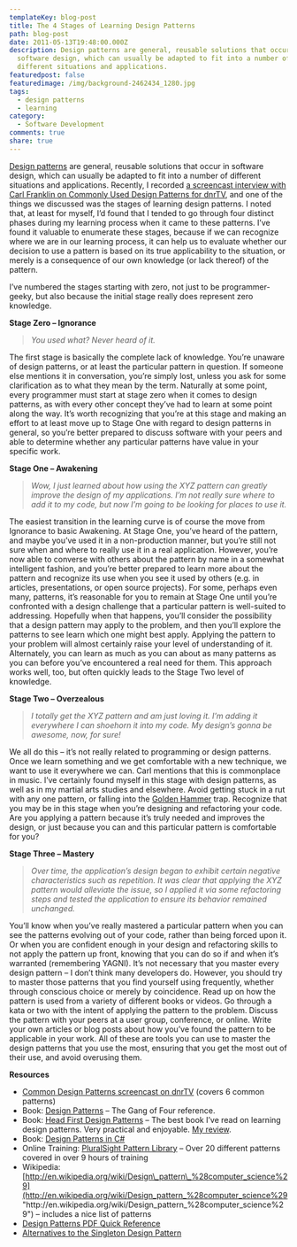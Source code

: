 ```yaml
---
templateKey: blog-post
title: The 4 Stages of Learning Design Patterns
path: blog-post
date: 2011-05-13T19:48:00.000Z
description: Design patterns are general, reusable solutions that occur in
  software design, which can usually be adapted to fit into a number of
  different situations and applications.
featuredpost: false
featuredimage: /img/background-2462434_1280.jpg
tags:
  - design patterns
  - learning
category:
  - Software Development
comments: true
share: true
---
```

[](http://www.flickr.com/photos/duaneschoon/4530185934)[Design patterns](http://en.wikipedia.org/wiki/Design_pattern_%28computer_science%29) are general, reusable solutions that occur in software design, which can usually be adapted to fit into a number of different situations and applications. Recently, I recorded [a screencast interview with Carl Franklin on Commonly Used Design Patterns for dnrTV](http://www.dnrtv.com/default.aspx?showNum=194), and one of the things we discussed was the stages of learning design patterns. I noted that, at least for myself, I’d found that I tended to go through four distinct phases during my learning process when it came to these patterns. I’ve found it valuable to enumerate these stages, because if we can recognize where we are in our learning process, it can help us to evaluate whether our decision to use a pattern is based on its true applicability to the situation, or merely is a consequence of our own knowledge (or lack thereof) of the pattern.

I’ve numbered the stages starting with zero, not just to be programmer-geeky, but also because the initial stage really does represent zero knowledge.

**Stage Zero – Ignorance**

> *You used what? Never heard of it.*

The first stage is basically the complete lack of knowledge. You’re unaware of design patterns, or at least the particular pattern in question. If someone else mentions it in conversation, you’re simply lost, unless you ask for some clarification as to what they mean by the term. Naturally at some point, every programmer must start at stage zero when it comes to design patterns, as with every other concept they’ve had to learn at some point along the way. It’s worth recognizing that you’re at this stage and making an effort to at least move up to Stage One with regard to design patterns in general, so you’re better prepared to discuss software with your peers and able to determine whether any particular patterns have value in your specific work.



**Stage One – Awakening**

> *Wow, I just learned about how using the XYZ pattern can greatly improve the design of my applications. I’m not really sure where to add it to my code, but now I’m going to be looking for places to use it.*

The easiest transition in the learning curve is of course the move from Ignorance to basic Awakening. At Stage One, you’ve heard of the pattern, and maybe you’ve used it in a non-production manner, but you’re still not sure when and where to really use it in a real application. However, you’re now able to converse with others about the pattern by name in a somewhat intelligent fashion, and you’re better prepared to learn more about the pattern and recognize its use when you see it used by others (e.g. in articles, presentations, or open source projects). For some, perhaps even many, patterns, it’s reasonable for you to remain at Stage One until you’re confronted with a design challenge that a particular pattern is well-suited to addressing. Hopefully when that happens, you’ll consider the possibility that a design pattern may apply to the problem, and then you’ll explore the patterns to see learn which one might best apply. Applying the pattern to your problem will almost certainly raise your level of understanding of it. Alternately, you can learn as much as you can about as many patterns as you can before you’ve encountered a real need for them. This approach works well, too, but often quickly leads to the Stage Two level of knowledge.



**Stage Two – Overzealous**

> *I totally get the XYZ pattern and am just loving it. I’m adding it everywhere I can shoehorn it into my code. My design’s gonna be awesome, now, for sure!*

We all do this – it’s not really related to programming or design patterns. Once we learn something and we get comfortable with a new technique, we want to use it everywhere we can. Carl mentions that this is commonplace in music. I’ve certainly found myself in this stage with design patterns, as well as in my martial arts studies and elsewhere. Avoid getting stuck in a rut with any one pattern, or falling into the [Golden Hammer](http://stevesmithblog.com/blog/principles-patterns-and-practices-of-mediocre-programming) trap. Recognize that you may be in this stage when you’re designing and refactoring your code. Are you applying a pattern because it’s truly needed and improves the design, or just because you can and this particular pattern is comfortable for you?



**Stage Three – Mastery**

> *Over time, the application’s design began to exhibit certain negative characteristics such as repetition. It was clear that applying the XYZ pattern would alleviate the issue, so I applied it via some refactoring steps and tested the application to ensure its behavior remained unchanged.*

You’ll know when you’ve really mastered a particular pattern when you can see the patterns evolving out of your code, rather than being forced upon it. Or when you are confident enough in your design and refactoring skills to not apply the pattern up front, knowing that you can do so if and when it’s warranted (remembering YAGNI). It’s not necessary that you master every design pattern – I don’t think many developers do. However, you should try to master those patterns that you find yourself using frequently, whether through conscious choice or merely by coincidence. Read up on how the pattern is used from a variety of different books or videos. Go through a kata or two with the intent of applying the pattern to the problem. Discuss the pattern with your peers at a user group, conference, or online. Write your own articles or blog posts about how you’ve found the pattern to be applicable in your work. All of these are tools you can use to master the design patterns that you use the most, ensuring that you get the most out of their use, and avoid overusing them.



**Resources**

* [Common Design Patterns screencast on dnrTV](http://www.dnrtv.com/default.aspx?showNum=194) (covers 6 common patterns)
* Book: [Design Patterns](http://amzn.to/95q9ux) – The Gang of Four reference.
* Book: [Head First Design Patterns](http://amzn.to/aA4RS6) – The best book I’ve read on learning design patterns. Very practical and enjoyable. [My review](http://stevesmithblog.com/blog/head-first-design-patterns).
* Book: [Design Patterns in C#](http://amzn.to/bqJgdU)
* Online Training: [PluralSight Pattern Library](http://www.pluralsight-training.net/microsoft/olt/Course/Toc.aspx?n=patterns-library) – Over 20 different patterns covered in over 9 hours of training
* Wikipedia: [http://en.wikipedia.org/wiki/Design\_pattern\_%28computer_science%29](http://en.wikipedia.org/wiki/Design_pattern_%28computer_science%29 "http\://en.wikipedia.org/wiki/Design_pattern\_%28computer_science%29") – includes a nice list of patterns
* [Design Patterns PDF Quick Reference](http://www.mcdonaldland.info/2007/11/28/40)
* [Alternatives to the Singleton Design Pattern](http://aspalliance.com/2028_Alternatives_to_the_Singleton_Design_Pattern)